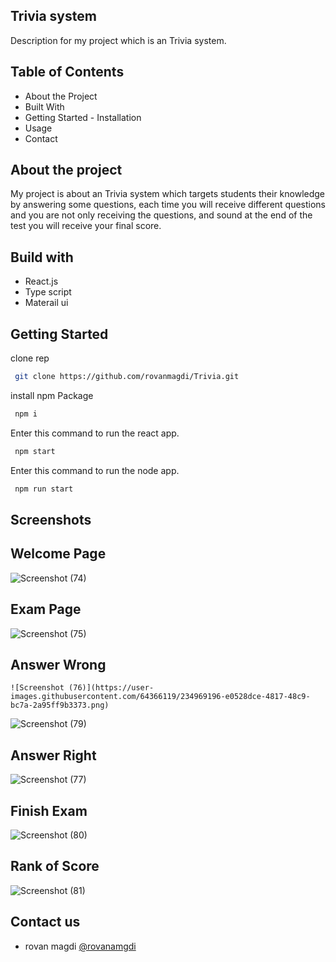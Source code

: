 ## Trivia system
Description for my project which is an Trivia system.

## Table of Contents
 
  - About the Project
  - Built With
  - Getting Started
        - Installation
  - Usage
  - Contact
## About the project

My project is about an Trivia system which targets students their knowledge by answering some questions, each time you will receive different questions and you are not only receiving the questions, and sound 
 at the end of the test you will receive your final score.


## Build with 


- React.js
- Type script
- Materail ui


## Getting Started

clone rep
```bash
 git clone https://github.com/rovanmagdi/Trivia.git
```

install npm Package
```bash
 npm i
```

Enter this command to run the react app.
```bash
 npm start
```

Enter this command to run the node app.
```bash
 npm run start
```
    
    

## Screenshots

## Welcome Page

![Screenshot (74)](https://user-images.githubusercontent.com/64366119/234969226-8972e1d3-961e-4995-a542-49f0ad988eaa.png)

## Exam Page
![Screenshot (75)](https://user-images.githubusercontent.com/64366119/234969229-da8a5f40-8b0b-46ba-a2b5-db83acb3cdcf.png)


## Answer Wrong
    ![Screenshot (76)](https://user-images.githubusercontent.com/64366119/234969196-e0528dce-4817-48c9-bc7a-2a95ff9b3373.png)
![Screenshot (79)](https://user-images.githubusercontent.com/64366119/234969212-e40b51bd-b625-4e91-a0f7-aea2176611cf.png)

## Answer Right
![Screenshot (77)](https://user-images.githubusercontent.com/64366119/234969203-bec39f06-e6f7-4c08-b294-19917d21ce8e.png)


## Finish Exam
![Screenshot (80)](https://user-images.githubusercontent.com/64366119/234969217-e2068c3a-0776-44a9-acf1-8d8422e5ad2b.png)


## Rank of Score
![Screenshot (81)](https://user-images.githubusercontent.com/64366119/234969219-901133a6-4c88-4dcd-927b-5f42eb504976.png)



## Contact us

- rovan magdi [@rovanamgdi](rovanmagdi@gmail.com)

